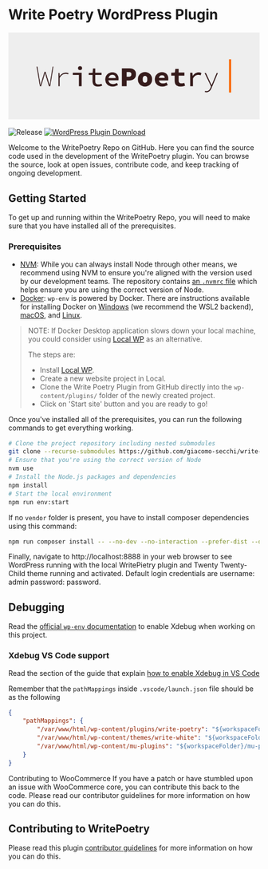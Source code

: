 # Write Poetry WordPress Plugin

![Banner](assets/banner-772x250.png)

![Release](https://github.com/giacomo-secchi/write-poetry/actions/workflows/release.yml/badge.svg)
[![WordPress Plugin Download](https://img.shields.io/badge/Download-write--poetry.zip-FA6900)](https://github.com/giacomo-secchi/write-poetry/releases/latest/download/write-poetry.zip)


Welcome to the WritePoetry Repo on GitHub. Here you can find the source code used in the development of the WritePoetry plugin. You can browse the source, look at open issues, contribute code, and keep tracking of ongoing development.

## Getting Started

To get up and running within the WritePoetry Repo, you will need to make sure that you have installed all of the prerequisites.

### Prerequisites

-   [NVM](https://github.com/nvm-sh/nvm#installing-and-updating): While you can always install Node through other means, we recommend using NVM to ensure you're aligned with the version used by our development teams. The repository contains [an `.nvmrc` file](.nvmrc) which helps ensure you are using the correct version of Node.
-   [Docker](https://docs.docker.com/get-docker/):     `wp-env` is powered by Docker. There are instructions available for installing Docker on [Windows](https://docs.docker.com/desktop/install/windows-install/) (we recommend the WSL2 backend), [macOS](https://docs.docker.com/docker-for-mac/install/), and [Linux](https://docs.docker.com/desktop/install/linux-install/).


> NOTE: If Docker Desktop application slows down your local machine, you could consider using [Local WP](https://localwp.com/) as an alternative.
>
> The steps are:
> - Install [Local WP](https://localwp.com/help-docs/getting-started/installing-local/).
> - Create a new website project in Local.
> - Clone the Write Poetry Plugin from GitHub directly into the `wp-content/plugins/` folder of the newly created project.
> - Click on 'Start site' button and you are ready to go!

Once you've installed all of the prerequisites, you can run the following commands to get everything working.

```bash
# Clone the project repository including nested submodules
git clone --recurse-submodules https://github.com/giacomo-secchi/write-poetry
# Ensure that you're using the correct version of Node
nvm use
# Install the Node.js packages and dependencies
npm install
# Start the local environment
npm run env:start
```

If no `vendor` folder is present, you have to install composer dependencies using this command:

```bash
npm run composer install -- --no-dev --no-interaction --prefer-dist --optimize-autoloader
```


Finally, navigate to http://localhost:8888 in your web browser to see WordPress running with the local WritePietry plugin and Twenty Twenty-Child theme running and activated. Default login credentials are username: admin password: password.

## Debugging
Read the [official `wp-env` documentation](https://github.com/WordPress/gutenberg/tree/trunk/packages/env#using-xdebug) to enable Xdebug when working on this project.

### Xdebug VS Code support

Read the section of the guide that explain [how to enable Xdebug in VS Code](https://github.com/WordPress/gutenberg/blob/trunk/packages/env/README.md#xdebug-ide-support)

Remember that the `pathMappings` inside `.vscode/launch.json` file should be as the following
```json
{
	"pathMappings": {
		"/var/www/html/wp-content/plugins/write-poetry": "${workspaceFolder}/",
		"/var/www/html/wp-content/themes/write-white": "${workspaceFolder}/themes/write-white/",
		"/var/www/html/wp-content/mu-plugins": "${workspaceFolder}/mu-plugins/"
	}
}
```


Contributing to WooCommerce
If you have a patch or have stumbled upon an issue with WooCommerce core, you can contribute this back to the code. Please read our contributor guidelines for more information on how you can do this.

## Contributing to WritePoetry

Please read this plugin [contributor guidelines](CONTRIBUTING.md) for more information on how you can do this.

